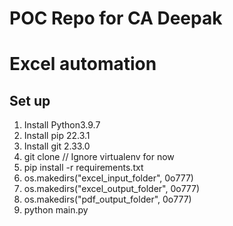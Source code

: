 # POC Repo for CA Deepak
# Excel automation

## Set up
1. Install Python3.9.7
2. Install pip 22.3.1
3. Install git 2.33.0
4. git clone
// Ignore virtualenv for now
5. pip install -r requirements.txt
6. os.makedirs("excel_input_folder", 0o777)
7. os.makedirs("excel_output_folder", 0o777)
8. os.makedirs("pdf_output_folder", 0o777)
9. python main.py